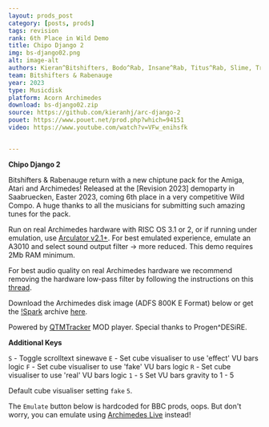 ```yaml
---
layout: prods_post
category: [posts, prods]
tags: revision
rank: 6th Place in Wild Demo
title: Chipo Django 2
img: bs-django02.png
alt: image-alt
authors: Kieran^Bitshifters, Bodo^Rab, Insane^Rab, Titus^Rab, Slime, Triace, ne7, Okeanos, Dalezy, Slash, Virgill, Curt Cool, Punnik, 4Mat, Lord, Maze, ToBach, Soda7
team: Bitshifters & Rabenauge
year: 2023
type: Musicdisk
platform: Acorn Archimedes
download: bs-django02.zip
source: https://github.com/kieranhj/arc-django-2
pouet: https://www.pouet.net/prod.php?which=94151
video: https://www.youtube.com/watch?v=VFw_enihsfk


---
```


**Chipo Django 2**

Bitshifters & Rabenauge return with a new chiptune pack for the Amiga, Atari and Archimedes! Released at the [Revision 2023] demoparty in Saabruecken, Easter 2023, coming 6th place in a very competitive Wild Compo. A huge thanks to all the musicians for submitting such amazing tunes for the pack.

Run on real Archimedes hardware with RISC OS 3.1 or 2, or if running under emulation, use [Arculator v2.1+](http://b-em.bbcmicro.com/arculator/). For best emulated experience, emulate an A3010 and select sound output filter -> more reduced. This demo requires 2Mb RAM minimum.

For best audio quality on real Archimedes hardware we recommend removing the hardware low-pass filter by following the instructions on this [thread](https://stardot.org.uk/forums/viewtopic.php?f=16&t=13630).

Download the Archimedes disk image (ADFS 800K E Format) below or get the [!Spark](https://www.4corn.co.uk/articles/sparkplug/) archive [here](../../content/bs-django02,ddc).

Powered by [QTMTracker](http://www.pi-star.co.uk/qtm/) MOD player. Special thanks to Progen^DESiRE.

**Additional Keys**

`S` - Toggle scrolltext sinewave
`E` - Set cube visualiser to use 'effect' VU bars logic
`F` - Set cube visualiser to use 'fake' VU bars logic
`R` - Set cube visualiser to use 'real' VU bars logic
`1` - `5` Set VU bars gravity to 1 - 5

Default cube visualiser setting `fake` `5`.

The `Emulate` button below is hardcoded for BBC prods, oops. But don't worry, you can emulate using [Archimedes Live](https://archi.medes.live/#disc=https://bitshifters.github.io/content/bs-django02.adf&autoboot=desktop%20filer_run%20adfs::0.$.!Django02) instead!
